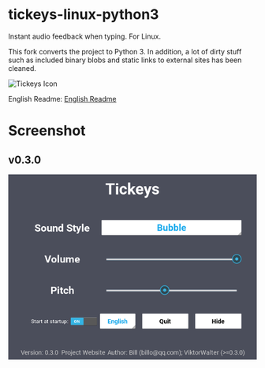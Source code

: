 # tickeys-linux-python3

Instant audio feedback when typing. For Linux.

This fork converts the project to Python 3.
In addition, a lot of dirty stuff such as included binary blobs and static links to external sites has been cleaned.

![Tickeys Icon](http://img.blog.csdn.net/20150802103616846)

English Readme: [English Readme](README_en_US.md)

# Screenshot

## v0.3.0
![Tickeys v0.3.0](screenshot/tickeys_v0.3.0.png)
